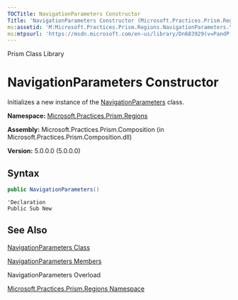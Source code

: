 ```yaml
---
TOCTitle: NavigationParameters Constructor
Title: 'NavigationParameters Constructor (Microsoft.Practices.Prism.Regions)'
ms:assetid: 'M:Microsoft.Practices.Prism.Regions.NavigationParameters.\#ctor'
ms:mtpsurl: 'https://msdn.microsoft.com/en-us/library/Dn683929(v=PandP.50)'
---
```


Prism Class Library

NavigationParameters Constructor
================================

Initializes a new instance of the [NavigationParameters](https://msdn.microsoft.com/en-us/library/microsoft.practices.prism.regions.navigationparameters(v=pandp.50)) class.

**Namespace:** [Microsoft.Practices.Prism.Regions](https://msdn.microsoft.com/en-us/library/microsoft.practices.prism.regions(v=pandp.50))

**Assembly:** Microsoft.Practices.Prism.Composition (in Microsoft.Practices.Prism.Composition.dll)

**Version:** 5.0.0.0 (5.0.0.0)

## Syntax

```C#
public NavigationParameters()
```

```VB
'Declaration
Public Sub New
```

## See Also


[NavigationParameters Class](https://msdn.microsoft.com/en-us/library/microsoft.practices.prism.regions.navigationparameters(v=pandp.50))

[NavigationParameters Members](https://msdn.microsoft.com/en-us/library/microsoft.practices.prism.regions.navigationparameters_members(v=pandp.50))

NavigationParameters Overload

[Microsoft.Practices.Prism.Regions Namespace](https://msdn.microsoft.com/en-us/library/microsoft.practices.prism.regions(v=pandp.50))
